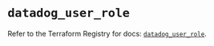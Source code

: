# `datadog_user_role`

Refer to the Terraform Registry for docs: [`datadog_user_role`](https://registry.terraform.io/providers/datadog/datadog/3.67.0/docs/resources/user_role).
